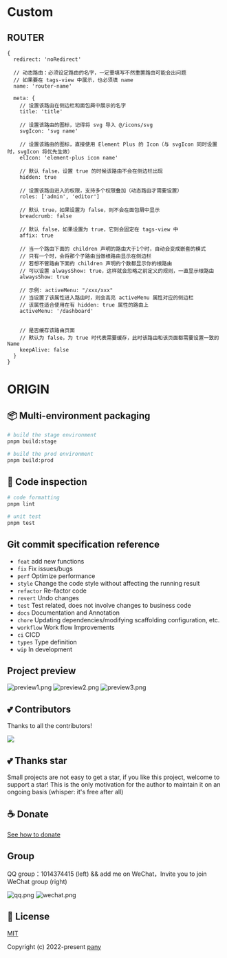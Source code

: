 # Custom

## ROUTER

```
{
  redirect: 'noRedirect'

  // 动态路由：必须设定路由的名字，一定要填写不然重置路由可能会出问题
  // 如果要在 tags-view 中展示，也必须填 name
  name: 'router-name'

  meta: {
    // 设置该路由在侧边栏和面包屑中展示的名字
    title: 'title'

    // 设置该路由的图标，记得将 svg 导入 @/icons/svg
    svgIcon: 'svg name'

    // 设置该路由的图标，直接使用 Element Plus 的 Icon（与 svgIcon 同时设置时，svgIcon 将优先生效）
    elIcon: 'element-plus icon name'

    // 默认 false，设置 true 的时候该路由不会在侧边栏出现
    hidden: true

    // 设置该路由进入的权限，支持多个权限叠加（动态路由才需要设置）
    roles: ['admin', 'editor']

    // 默认 true，如果设置为 false，则不会在面包屑中显示
    breadcrumb: false

    // 默认 false，如果设置为 true，它则会固定在 tags-view 中
    affix: true

    // 当一个路由下面的 children 声明的路由大于1个时，自动会变成嵌套的模式
    // 只有一个时，会将那个子路由当做根路由显示在侧边栏
    // 若想不管路由下面的 children 声明的个数都显示你的根路由
    // 可以设置 alwaysShow: true，这样就会忽略之前定义的规则，一直显示根路由
    alwaysShow: true

    // 示例: activeMenu: "/xxx/xxx"
    // 当设置了该属性进入路由时，则会高亮 activeMenu 属性对应的侧边栏
    // 该属性适合使用在有 hidden: true 属性的路由上
    activeMenu: '/dashboard'


    // 是否缓存该路由页面
    // 默认为 false，为 true 时代表需要缓存，此时该路由和该页面都需要设置一致的 Name
    keepAlive: false
  }
}
```

# ORIGIN

## 📦️ Multi-environment packaging

```bash
# build the stage environment
pnpm build:stage

# build the prod environment
pnpm build:prod
```

## 🔧 Code inspection

```bash
# code formatting
pnpm lint

# unit test
pnpm test
```

## Git commit specification reference

- `feat` add new functions
- `fix` Fix issues/bugs
- `perf` Optimize performance
- `style` Change the code style without affecting the running result
- `refactor` Re-factor code
- `revert` Undo changes
- `test` Test related, does not involve changes to business code
- `docs` Documentation and Annotation
- `chore` Updating dependencies/modifying scaffolding configuration, etc.
- `workflow` Work flow Improvements
- `ci` CICD
- `types` Type definition
- `wip` In development

## Project preview

![preview1.png](./src/assets/docs/preview1.png)
![preview2.png](./src/assets/docs/preview2.png)
![preview3.png](./src/assets/docs/preview3.png)

## 💕 Contributors

Thanks to all the contributors!

<a href="https://github.com/un-pany/v3-admin-vite/graphs/contributors">
  <img src="https://contrib.rocks/image?repo=un-pany/v3-admin-vite" />
</a>

## 💕 Thanks star

Small projects are not easy to get a star, if you like this project, welcome to support a star! This is the only motivation for the author to maintain it on an ongoing basis (whisper: it's free after all)

## ☕ Donate

[See how to donate](https://github.com/un-pany/v3-admin-vite/issues/69)

## Group

QQ group：1014374415 (left) && add me on WeChat，Invite you to join WeChat group (right)

![qq.png](./src/assets/docs/qq.png)
![wechat.png](./src/assets/docs/wechat.png)

## 📄 License

[MIT](./LICENSE)

Copyright (c) 2022-present [pany](https://github.com/pany-ang)
